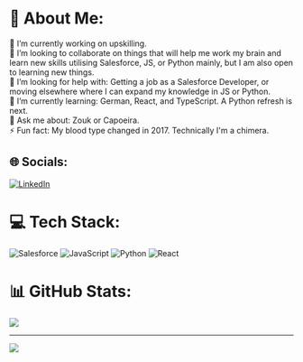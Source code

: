 # 💫 About Me:

🔭 I’m currently working on upskilling.<br />
👯 I’m looking to collaborate on things that will help me work my brain and learn new skills utilising Salesforce, JS, or Python mainly, but I am also open to learning new things.<br />
🤝 I’m looking for help with: Getting a job as a Salesforce Developer, or moving elsewhere where I can expand my knowledge in JS or Python.<br />
🌱 I’m currently learning: German, React, and TypeScript. A Python refresh is next.<br />
💬 Ask me about: Zouk or Capoeira.<br />
⚡ Fun fact: My blood type changed in 2017. Technically I'm a chimera.

## 🌐 Socials:

[![LinkedIn](https://img.shields.io/badge/LinkedIn-%230077B5.svg?logo=linkedin&logoColor=white)](https://linkedin.com/in/jason-a-85923b65)

# 💻 Tech Stack:

![Salesforce](https://img.shields.io/badge/salesforce-%2320232a.svg?style=for-the-badge&logo=salesforce&logoColor=%2361DAFB)
![JavaScript](https://img.shields.io/badge/javascript-%23323330.svg?style=for-the-badge&logo=javascript&logoColor=%23F7DF1E)
![Python](https://img.shields.io/badge/python-3670A0?style=for-the-badge&logo=python&logoColor=ffdd54)
![React](https://img.shields.io/badge/react-%2320232a.svg?style=for-the-badge&logo=react&logoColor=%2361DAFB)

# 📊 GitHub Stats:

<!-- ![](https://github-readme-stats.vercel.app/api?username=Varout&theme=dark&hide_border=false&include_all_commits=true&count_private=false)<br/>
![](https://github-readme-streak-stats.herokuapp.com/?user=Varout&theme=dark&hide_border=false)<br/> -->

![](https://github-readme-stats.vercel.app/api/top-langs/?username=Varout&theme=dark&hide_border=false&include_all_commits=true&count_private=false&layout=compact)

---

[![](https://visitcount.itsvg.in/api?id=Varout&icon=0&color=0)](https://visitcount.itsvg.in)

<!-- Proudly created with GPRM ( https://gprm.itsvg.in ) -->
